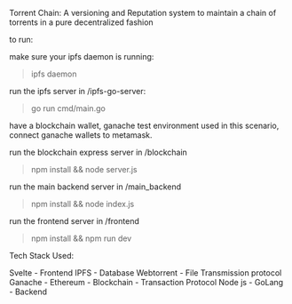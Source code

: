 Torrent Chain:
A versioning and Reputation system to maintain a chain of torrents in a pure decentralized fashion

to run:

make sure your ipfs daemon is running:

> ipfs daemon

run the ipfs server in /ipfs-go-server:

> go run cmd/main.go

have a blockchain wallet, ganache test environment used in this scenario,
connect ganache wallets to metamask.

run the blockchain express server in /blockchain 

> npm install && node server.js

run the main backend server in /main_backend

> npm install && node index.js

run the frontend server in /frontend

> npm install && npm run dev


Tech Stack Used:

Svelte - Frontend
IPFS - Database
Webtorrent - File Transmission protocol
Ganache - Ethereum - Blockchain - Transaction Protocol
Node js - GoLang - Backend

